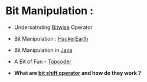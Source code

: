 # Bit Manipulation :

* Undersatnding [Bitwise](https://code.tutsplus.com/articles/understanding-bitwise-operators--active-11301) Operator
* Bit Manipulation : [HackerEarth](https://www.hackerearth.com/practice/notes/bit-manipulation/)
* Bit Manipulation in [Java](http://vojtechruzicka.com/bit-manipulation-java-bitwise-bit-shift-operations/)


* A Bit of Fun - [Topcoder](https://www.topcoder.com/community/data-science/data-science-tutorials/a-bit-of-fun-fun-with-bits/)

* **What are [bit shift operator](https://stackoverflow.com/questions/141525/what-are-bitwise-shift-bit-shift-operators-and-how-do-they-work) and how do they work ?**
